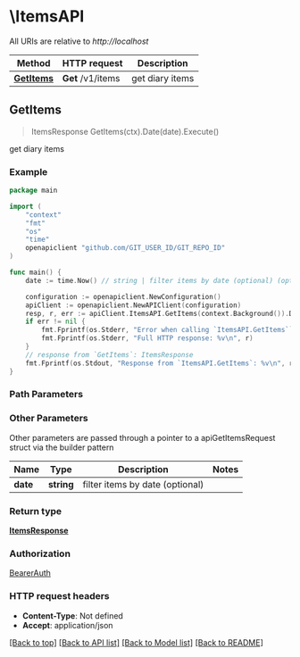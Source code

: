 # \ItemsAPI

All URIs are relative to *http://localhost*

Method | HTTP request | Description
------------- | ------------- | -------------
[**GetItems**](ItemsAPI.md#GetItems) | **Get** /v1/items | get diary items



## GetItems

> ItemsResponse GetItems(ctx).Date(date).Execute()

get diary items

### Example

```go
package main

import (
	"context"
	"fmt"
	"os"
    "time"
	openapiclient "github.com/GIT_USER_ID/GIT_REPO_ID"
)

func main() {
	date := time.Now() // string | filter items by date (optional) (optional)

	configuration := openapiclient.NewConfiguration()
	apiClient := openapiclient.NewAPIClient(configuration)
	resp, r, err := apiClient.ItemsAPI.GetItems(context.Background()).Date(date).Execute()
	if err != nil {
		fmt.Fprintf(os.Stderr, "Error when calling `ItemsAPI.GetItems``: %v\n", err)
		fmt.Fprintf(os.Stderr, "Full HTTP response: %v\n", r)
	}
	// response from `GetItems`: ItemsResponse
	fmt.Fprintf(os.Stdout, "Response from `ItemsAPI.GetItems`: %v\n", resp)
}
```

### Path Parameters



### Other Parameters

Other parameters are passed through a pointer to a apiGetItemsRequest struct via the builder pattern


Name | Type | Description  | Notes
------------- | ------------- | ------------- | -------------
 **date** | **string** | filter items by date (optional) | 

### Return type

[**ItemsResponse**](ItemsResponse.md)

### Authorization

[BearerAuth](../README.md#BearerAuth)

### HTTP request headers

- **Content-Type**: Not defined
- **Accept**: application/json

[[Back to top]](#) [[Back to API list]](../README.md#documentation-for-api-endpoints)
[[Back to Model list]](../README.md#documentation-for-models)
[[Back to README]](../README.md)

